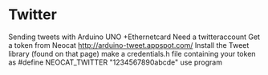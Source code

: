 # Twitter
Sending tweets with Arduino UNO +Ethernetcard
Need a twitteraccount
Get a token from Neocat http://arduino-tweet.appspot.com/
Install the Tweet library (found on that page)
make a credentials.h file containing your token as #define NEOCAT_TWITTER "1234567890abcde"
use program
